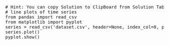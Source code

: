 <pre class="file" data-target="clipboard">
# Hint: You can copy Solution to ClipBoard from Solution Tab
# line plots of time series
from pandas import read_csv
from matplotlib import pyplot
series = read_csv('dataset.csv', header=None, index_col=0, parse_dates=True, squeeze=True)
series.plot()
pyplot.show()
</pre>

